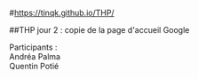 #https://tinqk.github.io/THP/

##THP jour 2 : copie de la page d'accueil Google

Participants :<br>
Andréa Palma<br>
Quentin Potié
